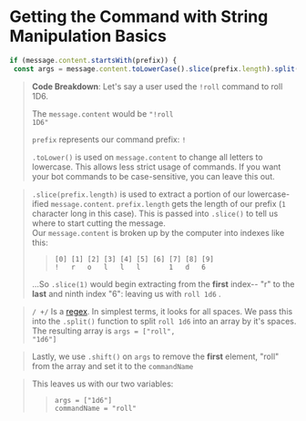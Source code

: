 <h1>Getting the Command with String Manipulation Basics</h1>

```javascript
if (message.content.startsWith(prefix)) {  
 const args = message.content.toLowerCase().slice(prefix.length).split(/ +/); const commandName = args.shift();
```
> **Code Breakdown**: Let's say a user used the <code>!roll</code> command to roll 1D6.  
>  
>The <code>message.content</code> would be <code>"!roll 1D6"</code>  
>  
><code>prefix</code> represents our command prefix: <code>!</code>  
>  
><code>.toLower()</code> is used on <code>message.content</code> to change all letters to lowercase. This allows less strict usage of commands. If you want your bot commands to be case-sensitive, you can leave this out.  
>  

><code>.slice(prefix.length)</code> is used to extract a portion of our lowercase-ified <code>message.content</code>. <code>prefix.length</code> gets the length of our prefix (<code>1</code> character long in this case). This is passed into <code>.slice()</code> to tell us where to start cutting the message.  
> Our <code>message.content</code> is broken up by the computer into indexes like this:  
>  
>>```  
>>[0] [1] [2] [3] [4] [5] [6] [7] [8] [9]  
>> !   r   o   l   l   l       1   d   6 
>>```  
>...So <code>.slice(1)</code> would begin extracting from the **first** index-- "r" to the **last** and ninth index "6":  leaving us with <code>roll 1d6</code> .

> <code>/ +/</code> Is a [regex](https://developer.mozilla.org/en-US/docs/Web/JavaScript/Guide/Regular_Expressions). In simplest terms, it looks for all spaces. We pass this into the <code>.split()</code> function to split <code>roll 1d6</code> into an array by it's spaces.
>The resulting array is <code>args = ["roll", "1d6"]</code>  

>Lastly, we use <code>.shift()</code> on <code>args</code> to remove the **first** element, "roll" from the array and set it to the <code>commandName</code>  

>This leaves us with our two variables:  
>>```  
>>args = ["1d6"]  
>>commandName = "roll"  
>>```  
  
